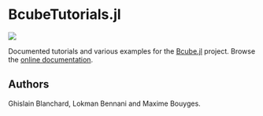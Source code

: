 # BcubeTutorials.jl

[![](https://img.shields.io/badge/docs-release-blue.svg)](https://bcube-project.github.io/BcubeTutorials.jl)

Documented tutorials and various examples for the [Bcube.jl](https://bcube-project.github.io/Bcube.jl) project. Browse the [online documentation](https://bcube-project.github.io/BcubeTutorials.jl).

## Authors

Ghislain Blanchard, Lokman Bennani and Maxime Bouyges.

